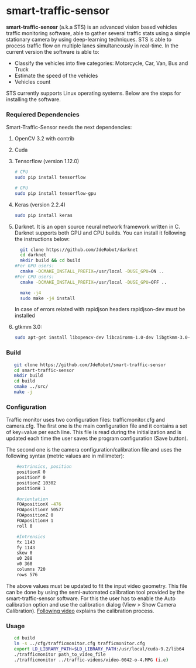 # smart-traffic-sensor
**smart-traffic-senosr** (a.k.a STS) is an advanced vision based vehicles traffic monitoring software, able to gather several traffic stats using a simple stationary camera by using
deep-learning techniques. STS is able to process traffic flow on multiple lanes simultaneously in real-time. In the current version the software is able to:
* Classify the vehicles into five categories: Motorcycle, Car, Van, Bus and Truck
* Estimate the speed of the vehicles
* Vehicles count

STS currently supports Linux operating systems. Below are the steps for installing the software.

### Requiered Dependencies

Smart-Traffic-Sensor needs the next dependencies:

1. OpenCV 3.2 with contrib
2. Cuda
3. Tensorflow (version 1.12.0)
    ```bash
    # CPU
    sudo pip install tensorflow

    # GPU
    sudo pip install tensorflow-gpu
    ```

4. Keras (version 2.2.4)
    ```bash
    sudo pip install keras
    ```
5. Darknet. It is an open source neural network framework written in C. Darknet supports both GPU and CPU builds. You can install it following the instructions below:

    ```bash
      git clone https://github.com/JdeRobot/darknet
      cd darknet
      mkdir build && cd build
    #For GPU users:
      cmake -DCMAKE_INSTALL_PREFIX=/usr/local -DUSE_GPU=ON ..
    #For CPU users:
      cmake -DCMAKE_INSTALL_PREFIX=/usr/local -DUSE_GPU=OFF ..

      make -j4
      sudo make -j4 install
    ```

   In case of errors related with rapidjson headers rapidjson-dev must be installed

6. gtkmm 3.0:
    ```bash
    sudo apt-get install libopencv-dev libcairomm-1.0-dev libgtkmm-3.0-dev libgsl-dev
    ```



### Build


```bash
   git clone https://github.com/JdeRobot/smart-traffic-sensor
   cd smart-traffic-sensor
   mkdir build
   cd build
   cmake ../src/
   make -j
```

### Configuration
Traffic monitor uses two configuration files: trafficmonitor.cfg and camera.cfg. The first one is the main configuration file and it contains a set of key=value per each line. This file is read during the initialization and is updated each time the user saves the program configuration (Save button).

The second one is the camera configuration/calibration file and uses the following syntax (metric values are in millimeter):

```bash
    #extrinsics, position
    positionX 0
    positionY 0
    positionZ 10302
    positionH 1

    #orientation
    FOApositionX -476
    FOApositionY 50577
    FOApositionZ 0
    FOApositionH 1
    roll 0

    #Intrensics
    fx 1143
    fy 1143
    skew 0
    u0 288
    v0 360
    columns 720
    rows 576
```
The above values must be updated to fit the input video geometry. This file can be done by using the semi-automated calibration tool provided by the smart-traffic-sensor software. For this the user has to enable the Auto calibration option and use the calibration dialog (View > Show Camera Calibration). [Following video](https://www.youtube.com/watch?v=_JoWBaWCNTk) explains the calibration process.

### Usage

```bash
   cd build
   ln -s ../cfg/trafficmonitor.cfg trafficmonitor.cfg
   export LD_LIBRARY_PATH=$LD_LIBRARY_PATH:/usr/local/cuda-9.2/lib64
   ./trafficmonitor path_to_video_file
   ./trafficmonitor ../traffic-videos/video-0042-o-4.MPG (i.e)
```
